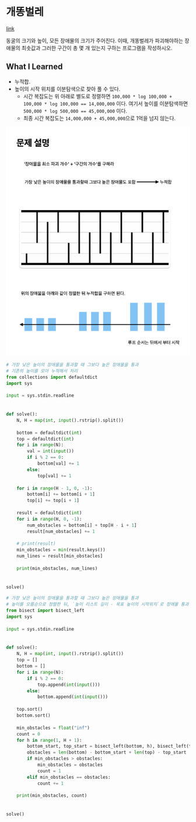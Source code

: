 # 개똥벌레

[link](https://www.acmicpc.net/problem/3020)

동굴의 크기와 높이, 모든 장애물의 크기가 주어진다. 이때, 개똥벌레가 파괴해야하는 장애물의 최솟값과 그러한 구간이 총 몇 개 있는지 구하는 프로그램을 작성하시오.

## What I Learned

- 누적합.
- 높이의 시작 위치를 이분탐색으로 찾아 풀 수 있다.
  - 시간 복잡도는 위 아래로 별도로 정렬하면 `100,000 * log 100,000 + 100,000 * log 100,000 == 14,000,000` 이다. 여기서 높이를 이분탐색하면 `500,000 * log 500,000 == 45,000,000` 이다.
  - 최종 시간 복잡도는 `14,000,000 + 45,000,000`으로 1억을 넘지 않는다.

![b3020](./b3020.png)

```python
# 가장 낮은 높이의 장애물을 통과할 때 그보다 높은 장애물을 통과
# 기존의 높이를 모아 누적해서 처리
from collections import defaultdict
import sys

input = sys.stdin.readline


def solve():
    N, H = map(int, input().rstrip().split())

    bottom = defaultdict(int)
    top = defaultdict(int)
    for i in range(N):
        val = int(input())
        if i % 2 == 0:
            bottom[val] += 1
        else:
            top[val] += 1

    for i in range(H - 1, 0, -1):
        bottom[i] += bottom[i + 1]
        top[i] += top[i + 1]

    result = defaultdict(int)
    for i in range(H, 0, -1):
        num_obstacles = bottom[i] + top[H - i + 1]
        result[num_obstacles] += 1

    # print(result)
    min_obstacles = min(result.keys())
    num_lines = result[min_obstacles]

    print(min_obstacles, num_lines)


solve()

```

```python
# 가장 낮은 높이의 장애물을 통과할 때 그보다 높은 장애물을 통과
# 높이를 오름순으로 정렬한 뒤, `높이 리스트 길이 - 목표 높이의 시작위치`로 장애물 통과 개수 알 수 있다
from bisect import bisect_left
import sys

input = sys.stdin.readline


def solve():
    N, H = map(int, input().rstrip().split())
    top = []
    bottom = []
    for i in range(N):
        if i % 2 == 0:
            top.append(int(input()))
        else:
            bottom.append(int(input()))

    top.sort()
    bottom.sort()

    min_obstacles = float("inf")
    count = 0
    for h in range(1, H + 1):
        bottom_start, top_start = bisect_left(bottom, h), bisect_left(top, H - h + 1)
        obstacles = len(bottom) - bottom_start + len(top) - top_start
        if min_obstacles > obstacles:
            min_obstacles = obstacles
            count = 1
        elif min_obstacles == obstacles:
            count += 1

    print(min_obstacles, count)


solve()

```
